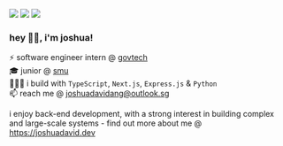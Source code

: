 [<img src="https://img.shields.io/badge/-LeetCode-FFA116?style=for-the-badge&logo=LeetCode&logoColor=black" />](https://leetcode.com/joshydavid/)
[<img src="https://img.shields.io/badge/LinkedIn-0077B5?style=for-the-badge&logo=linkedin&logoColor=white" />](https://www.linkedin.com/in/joshuadavidang/)
[<img src="https://img.shields.io/badge/website-000000?style=for-the-badge&logo=About.me&logoColor=white" />](https://joshuadavid.dev)
<br />

### hey 👋🏻, i'm joshua!

⚡️ software engineer intern @ [govtech](https://www.tech.gov.sg)  
🎓 junior @ [smu](https://computing.smu.edu.sg)    
👷🏻‍♂️ i build with `TypeScript`, `Next.js`, `Express.js` & `Python`  
📫 reach me @ joshuadavidang@outlook.sg

i enjoy back-end development, with a strong interest in building complex and large-scale systems - find out more about me @ https://joshuadavid.dev

